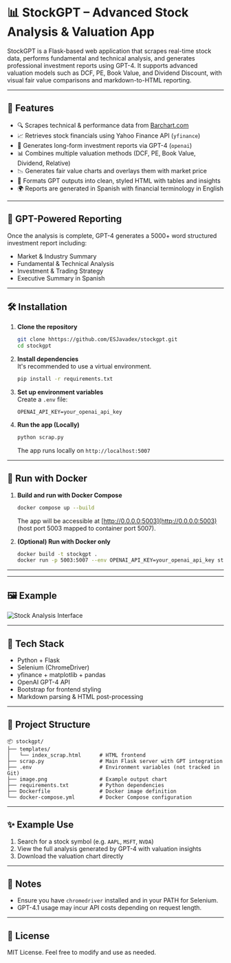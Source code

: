 # 📊 StockGPT – Advanced Stock Analysis & Valuation App

StockGPT is a Flask-based web application that scrapes real-time stock data, performs fundamental and technical analysis, and generates professional investment reports using GPT-4. It supports advanced valuation models such as DCF, PE, Book Value, and Dividend Discount, with visual fair value comparisons and markdown-to-HTML reporting.

---

## 🚀 Features

- 🔍 Scrapes technical & performance data from [Barchart.com](https://www.barchart.com)
- 📈 Retrieves stock financials using Yahoo Finance API (`yfinance`)
- 🧠 Generates long-form investment reports via GPT-4 (`openai`)
- 📊 Combines multiple valuation methods (DCF, PE, Book Value, Dividend, Relative)
- 📉 Generates fair value charts and overlays them with market price
- 🧾 Formats GPT outputs into clean, styled HTML with tables and insights
- 🌍 Reports are generated in Spanish with financial terminology in English

---

## 🧠 GPT-Powered Reporting

Once the analysis is complete, GPT-4 generates a 5000+ word structured investment report including:

- Market & Industry Summary
- Fundamental & Technical Analysis
- Investment & Trading Strategy
- Executive Summary in Spanish

---

## 🛠️ Installation

1. **Clone the repository**  
   ```bash
   git clone hhttps://github.com/ESJavadex/stockgpt.git
   cd stockgpt
   ```

2. **Install dependencies**  
   It's recommended to use a virtual environment.
   ```bash
   pip install -r requirements.txt
   ```

3. **Set up environment variables**  
   Create a `.env` file:
   ```
   OPENAI_API_KEY=your_openai_api_key
   ```

4. **Run the app (Locally)**  
   ```bash
   python scrap.py
   ```

   The app runs locally on `http://localhost:5007`

---

## 🐳 Run with Docker

1. **Build and run with Docker Compose**
   ```bash
   docker compose up --build
   ```

   The app will be accessible at [http://0.0.0.0:5003](http://0.0.0.0:5003) (host port 5003 mapped to container port 5007).

2. **(Optional) Run with Docker only**
   ```bash
   docker build -t stockgpt .
   docker run -p 5003:5007 --env OPENAI_API_KEY=your_openai_api_key stockgpt
   ```

---

---

## 🖼️ Example

![Stock Analysis Interface](image.png)

---

## 🔧 Tech Stack

- Python + Flask
- Selenium (ChromeDriver)
- yfinance + matplotlib + pandas
- OpenAI GPT-4 API
- Bootstrap for frontend styling
- Markdown parsing & HTML post-processing

---

## 📂 Project Structure

```
📦 stockgpt/
├── templates/
│   └── index_scrap.html      # HTML frontend
├── scrap.py                  # Main Flask server with GPT integration
├── .env                      # Environment variables (not tracked in Git)
├── image.png                 # Example output chart
├── requirements.txt          # Python dependencies
├── Dockerfile                # Docker image definition
└── docker-compose.yml        # Docker Compose configuration
```

---

## ✨ Example Use

1. Search for a stock symbol (e.g. `AAPL`, `MSFT`, `NVDA`)
2. View the full analysis generated by GPT-4 with valuation insights
3. Download the valuation chart directly

---

## 📌 Notes

- Ensure you have `chromedriver` installed and in your PATH for Selenium.
- GPT-4.1 usage may incur API costs depending on request length.

---

## 📄 License

MIT License. Feel free to modify and use as needed.

